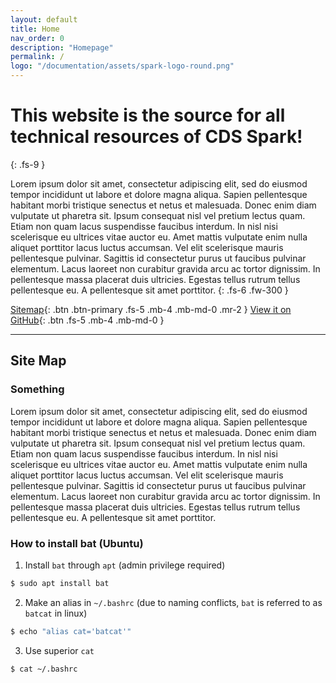 ```yaml
---
layout: default
title: Home
nav_order: 0
description: "Homepage"
permalink: /
logo: "/documentation/assets/spark-logo-round.png"
---
```


# This website is the source for all technical resources of CDS Spark!
{: .fs-9 }

Lorem ipsum dolor sit amet, consectetur adipiscing elit, sed do eiusmod tempor incididunt ut labore et dolore magna aliqua. Sapien pellentesque habitant morbi tristique senectus et netus et malesuada. Donec enim diam vulputate ut pharetra sit. Ipsum consequat nisl vel pretium lectus quam. Etiam non quam lacus suspendisse faucibus interdum. In nisl nisi scelerisque eu ultrices vitae auctor eu. Amet mattis vulputate enim nulla aliquet porttitor lacus luctus accumsan. Vel elit scelerisque mauris pellentesque pulvinar. Sagittis id consectetur purus ut faucibus pulvinar elementum. Lacus laoreet non curabitur gravida arcu ac tortor dignissim. In pellentesque massa placerat duis ultricies. Egestas tellus rutrum tellus pellentesque eu. A pellentesque sit amet porttitor.
{: .fs-6 .fw-300 }

[Sitemap](#site-map){: .btn .btn-primary .fs-5 .mb-4 .mb-md-0 .mr-2 } [View it on GitHub](https://github.com/BU-Spark/bu-spark.github.io){: .btn .fs-5 .mb-4 .mb-md-0 }

---

## Site Map

### Something

Lorem ipsum dolor sit amet, consectetur adipiscing elit, sed do eiusmod tempor incididunt ut labore et dolore magna aliqua. Sapien pellentesque habitant morbi tristique senectus et netus et malesuada. Donec enim diam vulputate ut pharetra sit. Ipsum consequat nisl vel pretium lectus quam. Etiam non quam lacus suspendisse faucibus interdum. In nisl nisi scelerisque eu ultrices vitae auctor eu. Amet mattis vulputate enim nulla aliquet porttitor lacus luctus accumsan. Vel elit scelerisque mauris pellentesque pulvinar. Sagittis id consectetur purus ut faucibus pulvinar elementum. Lacus laoreet non curabitur gravida arcu ac tortor dignissim. In pellentesque massa placerat duis ultricies. Egestas tellus rutrum tellus pellentesque eu. A pellentesque sit amet porttitor.
<!-- Just the Docs is built for [Jekyll](https://jekyllrb.com), a static site generator. View the [quick start guide](https://jekyllrb.com/docs/) for more information. Just the Docs requires no special plugins and can run on GitHub Pages' standard Jekyll compiler. The [Jekyll SEO Tag plugin](https://github.com/jekyll/jekyll-seo-tag) is included by default (no need to run any special installation) to inject SEO and open graph metadata on docs pages. For information on how to configure SEO and open graph metadata visit the [Jekyll SEO Tag usage guide](https://jekyll.github.io/jekyll-seo-tag/usage/). -->

### How to install bat (Ubuntu)

1. Install `bat` through `apt` (admin privilege required)
  ```bash
  $ sudo apt install bat
  ```

2. Make an alias in `~/.bashrc` (due to naming conflicts, `bat` is referred to as `batcat` in linux)
  ```bash
  $ echo "alias cat='batcat'"
  ```

3. Use superior `cat`
  ```bash
  $ cat ~/.bashrc
  ```

<!-- 1. Add Just the Docs to your Jekyll site's `_config.yml` as a [remote theme](https://blog.github.com/2017-11-29-use-any-theme-with-github-pages/)

```yaml
remote_theme: just-the-docs/just-the-docs
```

<small>You must have GitHub Pages enabled on your repo, one or more Markdown files, and a `_config.yml` file. [See an example repository](https://github.com/pmarsceill/jtd-remote)</small> -->

<!-- ### Local installation: Use the gem-based theme

1. Install the Ruby Gem
  ```bash
  $ gem install just-the-docs
  ```
  ```yaml
  # .. or add it to your your Jekyll site’s Gemfile
  gem "just-the-docs"
  ```

2. Add Just the Docs to your Jekyll site’s `_config.yml`
  ```yaml
  theme: "just-the-docs"
  ```

3. _Optional:_ Initialize search data (creates `search-data.json`)
  ```bash
  $ bundle exec just-the-docs rake search:init
  ```

3. Run you local Jekyll server
  ```bash
  $ jekyll serve
  ```
  ```bash
  # .. or if you're using a Gemfile (bundler)
  $ bundle exec jekyll serve
  ``` -->